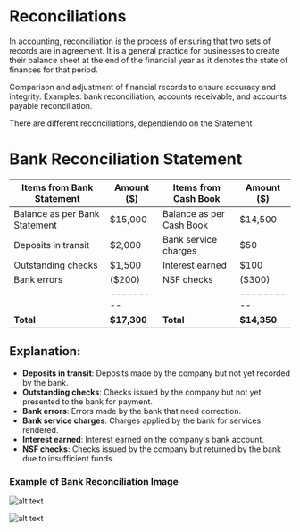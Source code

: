 # Reconciliations

In accounting, reconciliation is the process of ensuring that two sets of records are in agreement. It is a general practice for businesses to create their balance sheet at the end of the financial year as it denotes the state of finances for that period.

Comparison and adjustment of financial records to ensure accuracy and integrity. Examples: bank reconciliation, accounts receivable, and accounts payable reconciliation.

There are different reconciliations, dependiendo on the Statement
# Bank Reconciliation Statement

| Items from Bank Statement      | Amount ($) | Items from Cash Book         | Amount ($) |
|--------------------------------|------------|------------------------------|------------|
| Balance as per Bank Statement  | $15,000    | Balance as per Cash Book     | $14,500    |
| Deposits in transit            | $2,000     | Bank service charges         | $50        |
| Outstanding checks             | $1,500     | Interest earned              | $100       |
| Bank errors                    | ($200)     | NSF checks                   | ($300)     |
|                                | ---------  |                              | ---------- |
| **Total**                      | **$17,300**| **Total**                    | **$14,350**|

## Explanation:
- **Deposits in transit**: Deposits made by the company but not yet recorded by the bank.
- **Outstanding checks**: Checks issued by the company but not yet presented to the bank for payment.
- **Bank errors**: Errors made by the bank that need correction.
- **Bank service charges**: Charges applied by the bank for services rendered.
- **Interest earned**: Interest earned on the company's bank account.
- **NSF checks**: Checks issued by the company but returned by the bank due to insufficient funds.


### Example of Bank Reconciliation Image

![alt text](https://cdn.corporatefinanceinstitute.com/assets/00098-Bank-Reconciliation-Statement.png)

![alt text](https://cdn.educba.com/academy/wp-content/uploads/2019/08/Nano-Tech-Solutions-5.jpg)